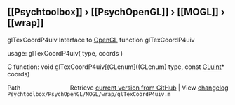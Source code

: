 ## [[Psychtoolbox]] &#8250; [[PsychOpenGL]] &#8250; [[MOGL]] &#8250; [[wrap]]

glTexCoordP4uiv  Interface to [OpenGL](OpenGL) function glTexCoordP4uiv  
  
usage:  glTexCoordP4uiv( type, coords )  
  
C function:  void glTexCoordP4uiv[(GLenum]((GLenum) type, const [GLuint](GLuint)\* coords)  




<div class="code_header" style="text-align:right;">
  <span style="float:left;">Path&nbsp;&nbsp;</span> <span class="counter">Retrieve <a href=
  "https://raw.github.com/Psychtoolbox-3/Psychtoolbox-3/beta/Psychtoolbox/PsychOpenGL/MOGL/wrap/glTexCoordP4uiv.m">current version from GitHub</a> | View <a href=
  "https://github.com/Psychtoolbox-3/Psychtoolbox-3/commits/beta/Psychtoolbox/PsychOpenGL/MOGL/wrap/glTexCoordP4uiv.m">changelog</a></span>
</div>
<div class="code">
  <code>Psychtoolbox/PsychOpenGL/MOGL/wrap/glTexCoordP4uiv.m</code>
</div>

